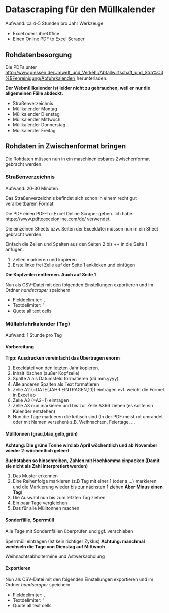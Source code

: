 # Datascraping für den Müllkalender
Aufwand: ca 4-5 Stunden pro Jahr
Werkzeuge
* Excel oder LibreOffice
* Einen Online PDF to Excel Scraper

## Rohdatenbesorgung
Die PDFs unter http://www.giessen.de/Umwelt_und_Verkehr/Abfallwirtschaft_und_Stra%C3%9Fenreinigung/Abfuhrkalender/ herunterladen.

**Der Webmüllkalender ist leider nicht zu gebrauchen, weil er nur die allgemeinen Fälle abdeckt.**
* Straßenverzeichnis
* Müllkalender Montag
* Müllkalender Dienstag
* Müllkalender Mittwoch
* Müllkalender Donnerstag
* Müllkalender Freitag

## Rohdaten in Zwischenformat bringen
Die Rohdaten müssen nun in ein maschinenlesbares Zwischenformat gebracht werden.

### Straßenverzeichnis
Aufwand: 20-30 Minuten

Das Straßenverzeichnis befindet sich schon in einem recht gut verarbeitbarem Format. 

Die PDF einen PDF-To-Excel Online Scraper geben. Ich habe https://www.pdftoexcelonline.com/de/ verwendet.

Die einzelnen Sheets bzw. Seiten der Exceldatei müssen nun in ein Sheet gebracht werden.

Einfach die Zeilen und Spalten aus den Seiten 2 bis ++ in die Seite 1 anfügen.
1. Zellen markieren und kopieren
2. Erste linke frei Zelle auf der Seite 1 anklicken und einfügen

**Die Kopfzeilen entfernen. Auch auf Seite 1**

Nun als CSV-Datei mit den folgenden Einstellungen exportieren und im Ordner *handscraper* speichern.
* Fielddelimiter: ,
* Textdelimiter: "
* Quote all text cells

### Müllabfuhrkalender (Tag)
Aufwand: 1 Stunde pro Tag


#### Vorbereitung
**Tipp: Ausdrucken vereinfacht das Übertragen enorm**

1. Exceldatei von den letzten Jahr kopieren.
2. Inhalt löschen (außer Kopfzeile)
3. Spalte A als Datumsfeld formatieren (dd.mm.yyyy)
4. Alle anderen Spalten als Text formatieren 
5. Zelle A2 (=DATE(JAHR EINTRAGEN,1,1)) eintragen evt. weicht die Formel in Excel ab
6. Zelle A3 (=A2+1) eintragen
7. Zelle A3 nun markieren und bis zur Zelle A366 ziehen (es sollte ein Kalender entstehen)
8. Nun die Tage markieren die kritisch sind (In der PDF meist rot umrandet oder mit Namen versehen) z.B. Weihnachten, Feiertage, ...

#### Mülltonnen (grau,blau,gelb,grün)
**Achtung: Die grüne Tonne wird ab April wöchentlich und ab November wieder 2-wöchentlich geleert**

**Buchstaben so hinschreiben, Zahlen mit Hochkomma einpacken (Damit sie nicht als Zahl interpretiert werden)**

1. Das Muster erkennen 
2. Eine Reihenfolge markieren (z.B Tag mit einer 1 (oder a ...) markieren und die Markierung wieder bis zur nächsten 1 ziehen **Aber Minus einen Tag**)
3. Die Auswahl nun bis zum letzten Tag ziehen
4. Ein paar Tage vergleichen
5. Das für alle Mülltonnen machen

#### Sonderfälle, Sperrmüll
Alle Tage mit Sondernfällen überprüfen und ggf. verschieben

Sperrmüll eintragen (Ist kein richtiger Zyklus)
**Achtung: manchmal wechseln die Tage von Dienstag auf Mittwoch**

Weihnachtsabholtermine und Astwerkabholung

#### Exportieren
Nun als CSV-Datei mit den folgenden Einstellungen exportieren und im Ordner *handscraper* speichern.
* Fielddelimiter: ,
* Textdelimiter: "
* Quote all text cells





